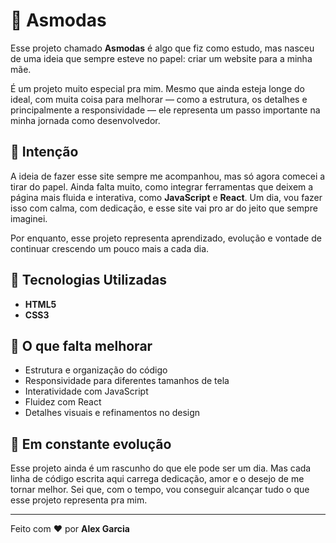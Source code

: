 # 👗 Asmodas

Esse projeto chamado **Asmodas** é algo que fiz como estudo, mas nasceu de uma ideia que sempre esteve no papel: criar um website para a minha mãe.

É um projeto muito especial pra mim. Mesmo que ainda esteja longe do ideal, com muita coisa para melhorar — como a estrutura, os detalhes e principalmente a responsividade — ele representa um passo importante na minha jornada como desenvolvedor.

## 💭 Intenção

A ideia de fazer esse site sempre me acompanhou, mas só agora comecei a tirar do papel. Ainda falta muito, como integrar ferramentas que deixem a página mais fluida e interativa, como **JavaScript** e **React**. Um dia, vou fazer isso com calma, com dedicação, e esse site vai pro ar do jeito que sempre imaginei.

Por enquanto, esse projeto representa aprendizado, evolução e vontade de continuar crescendo um pouco mais a cada dia.

## 🔧 Tecnologias Utilizadas

- **HTML5**
- **CSS3**

## 🚧 O que falta melhorar

- Estrutura e organização do código
- Responsividade para diferentes tamanhos de tela
- Interatividade com JavaScript
- Fluidez com React
- Detalhes visuais e refinamentos no design

## 🌱 Em constante evolução

Esse projeto ainda é um rascunho do que ele pode ser um dia. Mas cada linha de código escrita aqui carrega dedicação, amor e o desejo de me tornar melhor. Sei que, com o tempo, vou conseguir alcançar tudo o que esse projeto representa pra mim.

---

Feito com ❤️ por **Alex Garcia**
